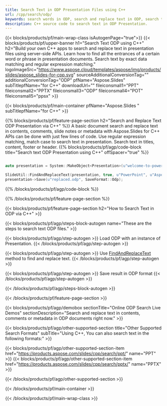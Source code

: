 ```yaml
---
title: Search Text in ODP Presentation Files using C++
url: /cpp/search/odp/
keywords: search words in ODP, search and replace text in ODP, search text ODP Presentation
description: C++ source code to search text in ODP Presentation.
---
```


{{< blocks/products/pf/main-wrap-class isAutogenPage="true">}}
{{< blocks/products/pf/upper-banner h1="Search Text ODP using C++" h2="Build your own C++ apps to search and replace text in presentation files using server-side APIs. Learn how to find all the entrances of a certain word or phrase in presentation documents. Search text by exact data matching and regular expression matching." logoImageSrc="https://www.aspose.cloud/templates/aspose/img/products/slides/aspose_slides-for-cpp.svg" sourceAdditionalConversionTag="" additionalConversionTag="ODP" pfName="Aspose.Slides" subTitlepfName="for C++" downloadUrl="" fileiconsmall1="PPT" fileiconsmall2="PPTX" fileiconsmall3="ODP" fileiconsmall4="POT" fileiconsmall5="ppsx" >}}

{{< blocks/products/pf/main-container pfName="Aspose.Slides " subTitlepfName="for C++" >}}

{{% blocks/products/pf/feature-page-section  h2="Search and Replace Text ODP Presentation via C++" %}}
A basic document search and replace text in contents, comments, slide notes or metadata with Aspose.Slides for C++ APIs can be done with just few lines of code. Use regular expression matching, match case to search text in presentation. Search text in titles, content, footer or header.
{{% blocks/products/pf/agp/code-block title="Search text ODP Presentation using C++" offSpacer="true" %}}

```cpp

auto presentation = System::MakeObject<Presentation>(u"welcome-to-powerpoint.odp");

SlideUtil::FindAndReplaceText(presentation, true, u"PowerPoint", u"Aspose.Slides", nullptr);
presentation->Save(u"replaced.odp", SaveFormat::Odp);	
```

{{% /blocks/products/pf/agp/code-block %}}

{{% /blocks/products/pf/feature-page-section %}}

{{< blocks/products/pf/feature-page-section  h2="How to Search Text in ODP via C++" >}}

{{< blocks/products/pf/agp/steps-block-autogen name="These are the steps to search text ODP files." >}}

{{< blocks/products/pf/agp/step-autogen >}}
Load ODP with an instance of Presentation.
{{< /blocks/products/pf/agp/step-autogen >}}

{{< blocks/products/pf/agp/step-autogen >}}
Use [FindAndReplaceText](https://reference.aspose.com/slides/cpp/aspose.slides.util/slideutil/findandreplacetext/) method to find and replace text.
{{< /blocks/products/pf/agp/step-autogen >}}

{{< blocks/products/pf/agp/step-autogen >}}
Save result in ODP format
{{< /blocks/products/pf/agp/step-autogen >}}

{{< /blocks/products/pf/agp/steps-block-autogen >}}

{{< /blocks/products/pf/feature-page-section >}}

{{< blocks/products/pf/agp/demobox sectionTitle="Online ODP Search Live Demos" sectionDescription="Search and replace text in contents, comments or metadata in ODP documents right now." >}}

{{< blocks/products/pf/agp/other-supported-section title="Other Supported Search Formats" subTitle="Using C++, You can also search text in the following formats:" >}}

{{< blocks/products/pf/agp/other-supported-section-item href="https://products.aspose.com/slides/cpp/search/ppt/" name="PPT" >}}
{{< blocks/products/pf/agp/other-supported-section-item href="https://products.aspose.com/slides/cpp/search/pptx/" name="PPTX" >}}


{{< /blocks/products/pf/agp/other-supported-section >}}

{{< /blocks/products/pf/main-container >}}
    
{{< /blocks/products/pf/main-wrap-class >}}